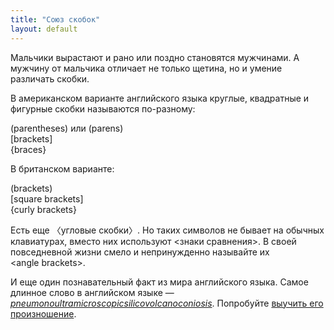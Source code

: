 ```yaml
---
title: "Союз скобок"
layout: default
---
```


Мальчики вырастают и рано или поздно становятся мужчинами. А мужчину от мальчика отличает не только щетина, но и умение различать скобки.

В американском варианте английского языка круглые, квадратные и фигурные скобки называются по-разному:

<div class="outstanding">
  (parentheses) или (parens)<br />
  [brackets]<br />
  {braces}<br />
</div>

В британском варианте:

<div class="outstanding">
  (brackets)<br />
  [square brackets]<br />
  {curly brackets}<br />
</div>

Есть еще 〈угловые скобки〉. Но таких символов не бывает на обычных клавиатурах, вместо них используют &lt;знаки сравнения&gt;. В своей повседневной жизни смело и непринужденно называйте их &lt;angle&nbsp;brackets&gt;.

И еще один познавательный факт из мира английского языка. Самое длинное слово в английском языке — _[pneumonoultramicroscopicsilicovolcanoconiosis](http://en.wikipedia.org/wiki/Pneumonoultramicroscopicsilicovolcanoconiosis)_. Попробуйте [выучить его произношение](https://www.youtube.com/watch?v=li7HFKEkVOw).
